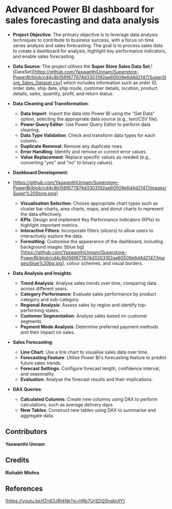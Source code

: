 # Advanced Power BI dashboard for sales forecasting and data analysis

*   **Project Objective**: The primary objective is to leverage data analysis techniques to contribute to business success, with a focus on time series analysis and sales forecasting. The goal is to process sales data to create a dashboard for analysis, highlight key performance indicators, and enable sales forecasting.
*   **Data Source**: The project utilises the **Super Store Sales Data Set**,![DataSet][https://github.com/YaswanthiUnnam/Superstore-PowerBI/blob/cd4c8b156f677874d3303192ae60509e6d4d2147/SuperStore_Sales_Dataset.csv] which includes information such as order ID, order date, ship date, ship mode, customer details, location, product details, sales, quantity, profit, and return status.
  
*   **Data Cleaning and Transformation**:
    *   **Data Import**: Import the data into Power BI using the "Get Data" option, selecting the appropriate data source (e.g., text/CSV file).
    *   **Power Query Editor**: Use Power Query Editor to perform data cleaning.
    *   **Data Type Validation**: Check and transform data types for each column.
    *   **Duplicate Removal**: Remove any duplicate rows.
    *   **Error Handling**: Identify and remove or correct error values.
    *   **Value Replacement**: Replace specific values as needed (e.g., converting "yes" and "no" to binary values).
      
*   **Dashboard Development**:
*   [https://github.com/YaswanthiUnnam/Superstore-PowerBI/blob/cd4c8b156f677874d3303192ae60509e6d4d2147/Images/Super%20Store.png]
    *   **Visualisation Selection**: Choose appropriate chart types such as cluster bar charts, area charts, maps, and donut charts to represent the data effectively.
    *   **KPIs**: Design and implement Key Performance Indicators (KPIs) to highlight important metrics.
    *   **Interactive Filters**: Incorporate filters (slicers) to allow users to interactively explore the data.
    *   **Formatting**: Customise the appearance of the dashboard, including background images ![blue bg][https://github.com/YaswanthiUnnam/Superstore-PowerBI/blob/cd4c8b156f677874d3303192ae60509e6d4d2147/Images/blue%20bg.jpg], colour schemes, and visual borders.
      
*   **Data Analysis and Insights**:
    *   **Trend Analysis**: Analyse sales trends over time, comparing data across different years.
    *   **Category Performance**: Evaluate sales performance by product category and sub-category.
    *   **Regional Analysis**: Assess sales by region and identify top-performing states.
    *   **Customer Segmentation**: Analyse sales based on customer segments.
    *   **Payment Mode Analysis**: Determine preferred payment methods and their impact on sales.
      
*   **Sales Forecasting**:
    *   **Line Chart**: Use a line chart to visualise sales data over time.
    *   **Forecasting Feature**: Utilise Power BI's forecasting feature to predict future sales trends.
    *   **Forecast Settings**: Configure forecast length, confidence interval, and seasonality.
    *   **Evaluation**: Analyse the forecast results and their implications.
      
*   **DAX Queries**:
    *   **Calculated Columns**: Create new columns using DAX to perform calculations, such as average delivery days.
    *   **New Tables**: Construct new tables using DAX to summarise and aggregate data.

## Contributors
**Yaswanthi Unnam**

## Credits
<strong>Rishabh Mishra</strong>

## References
[https://youtu.be/fZn83JRt4Nk?si=hRb7UrSDQ5hqbUIY]

